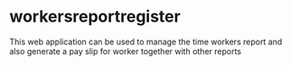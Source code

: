 # workersreportregister
This web application can be used to manage the time workers report and also generate a pay slip for worker together with other reports
